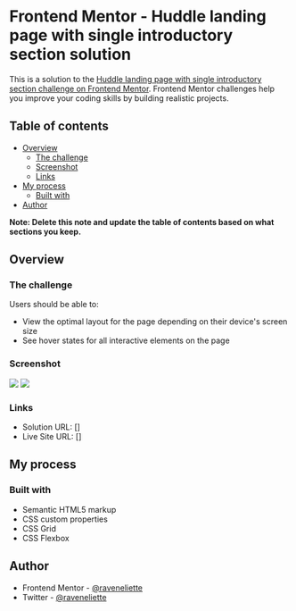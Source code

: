 # Frontend Mentor - Huddle landing page with single introductory section solution

This is a solution to the [Huddle landing page with single introductory section challenge on Frontend Mentor](https://www.frontendmentor.io/challenges/huddle-landing-page-with-a-single-introductory-section-B_2Wvxgi0). Frontend Mentor challenges help you improve your coding skills by building realistic projects.

## Table of contents

- [Overview](#overview)
  - [The challenge](#the-challenge)
  - [Screenshot](#screenshot)
  - [Links](#links)
- [My process](#my-process)
  - [Built with](#built-with)
- [Author](#author)

**Note: Delete this note and update the table of contents based on what sections you keep.**

## Overview

### The challenge

Users should be able to:

- View the optimal layout for the page depending on their device's screen size
- See hover states for all interactive elements on the page

### Screenshot

![](./images)
![](./images)

### Links

- Solution URL: []
- Live Site URL: []

## My process

### Built with

- Semantic HTML5 markup
- CSS custom properties
- CSS Grid
- CSS Flexbox

## Author

- Frontend Mentor - [@raveneliette](https://www.frontendmentor.io/profile/raveneliette)
- Twitter - [@raveneliette](https://twitter.com/raveneliette)
